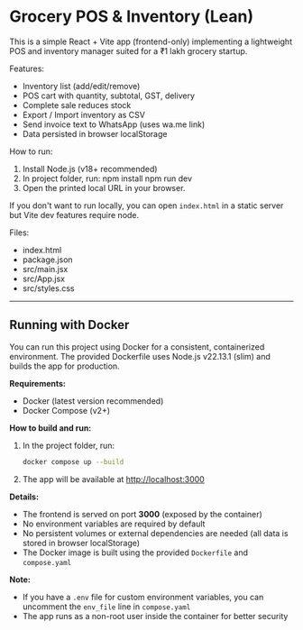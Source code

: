 Grocery POS & Inventory (Lean)
================================

This is a simple React + Vite app (frontend-only) implementing a lightweight POS and inventory manager suited for a ₹1 lakh grocery startup.

Features:
- Inventory list (add/edit/remove)
- POS cart with quantity, subtotal, GST, delivery
- Complete sale reduces stock
- Export / Import inventory as CSV
- Send invoice text to WhatsApp (uses wa.me link)
- Data persisted in browser localStorage

How to run:
1. Install Node.js (v18+ recommended)
2. In project folder, run:
   npm install
   npm run dev
3. Open the printed local URL in your browser.

If you don't want to run locally, you can open `index.html` in a static server but Vite dev features require node.

Files:
- index.html
- package.json
- src/main.jsx
- src/App.jsx
- src/styles.css

---

Running with Docker
-------------------

You can run this project using Docker for a consistent, containerized environment. The provided Dockerfile uses Node.js v22.13.1 (slim) and builds the app for production.

**Requirements:**
- Docker (latest version recommended)
- Docker Compose (v2+)

**How to build and run:**
1. In the project folder, run:
   ```sh
   docker compose up --build
   ```
2. The app will be available at [http://localhost:3000](http://localhost:3000)

**Details:**
- The frontend is served on port **3000** (exposed by the container)
- No environment variables are required by default
- No persistent volumes or external dependencies are needed (all data is stored in browser localStorage)
- The Docker image is built using the provided `Dockerfile` and `compose.yaml`

**Note:**
- If you have a `.env` file for custom environment variables, you can uncomment the `env_file` line in `compose.yaml`
- The app runs as a non-root user inside the container for better security
